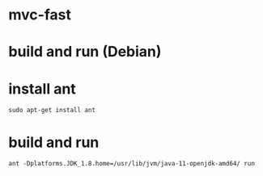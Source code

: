# mvc-fast

# build and run (Debian)

# install ant
```
sudo apt-get install ant
```

# build and run
```
ant -Dplatforms.JDK_1.8.home=/usr/lib/jvm/java-11-openjdk-amd64/ run
```
